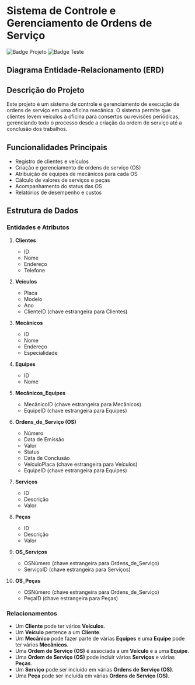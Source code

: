 # Sistema de Controle e Gerenciamento de Ordens de Serviço

![Badge Projeto](https://img.shields.io/badge/Status-%20Projeto-green)
![Badge Teste](https://img.shields.io/badge/Teste-blue)
## Diagrama Entidade-Relacionamento (ERD)
## Descrição do Projeto

Este projeto é um sistema de controle e gerenciamento de execução de ordens de serviço em uma oficina mecânica. O sistema permite que clientes levem veículos à oficina para consertos ou revisões periódicas, gerenciando todo o processo desde a criação da ordem de serviço até a conclusão dos trabalhos.

## Funcionalidades Principais

- Registro de clientes e veículos
- Criação e gerenciamento de ordens de serviço (OS)
- Atribuição de equipes de mecânicos para cada OS
- Cálculo de valores de serviços e peças
- Acompanhamento do status das OS
- Relatórios de desempenho e custos

## Estrutura de Dados

### Entidades e Atributos

1. **Clientes**
   - ID
   - Nome
   - Endereço
   - Telefone

2. **Veículos**
   - Placa
   - Modelo
   - Ano
   - ClienteID (chave estrangeira para Clientes)

3. **Mecânicos**
   - ID
   - Nome
   - Endereço
   - Especialidade

4. **Equipes**
   - ID
   - Nome

5. **Mecânicos_Equipes**
   - MecânicoID (chave estrangeira para Mecânicos)
   - EquipeID (chave estrangeira para Equipes)

6. **Ordens_de_Serviço (OS)**
   - Número
   - Data de Emissão
   - Valor
   - Status
   - Data de Conclusão
   - VeículoPlaca (chave estrangeira para Veículos)
   - EquipeID (chave estrangeira para Equipes)

7. **Serviços**
   - ID
   - Descrição
   - Valor

8. **Peças**
   - ID
   - Descrição
   - Valor

9. **OS_Serviços**
   - OSNúmero (chave estrangeira para Ordens_de_Serviço)
   - ServiçoID (chave estrangeira para Serviços)

10. **OS_Peças**
    - OSNúmero (chave estrangeira para Ordens_de_Serviço)
    - PeçaID (chave estrangeira para Peças)

### Relacionamentos

- Um **Cliente** pode ter vários **Veículos**.
- Um **Veículo** pertence a um **Cliente**.
- Um **Mecânico** pode fazer parte de várias **Equipes** e uma **Equipe** pode ter vários **Mecânicos**.
- Uma **Ordem de Serviço (OS)** é associada a um **Veículo** e a uma **Equipe**.
- Uma **Ordem de Serviço (OS)** pode incluir vários **Serviços** e várias **Peças**.
- Um **Serviço** pode ser incluído em várias **Ordens de Serviço (OS)**.
- Uma **Peça** pode ser incluída em várias **Ordens de Serviço (OS)**.





